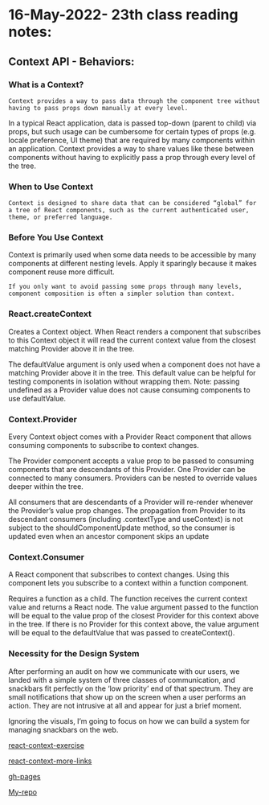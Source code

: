 # 16-May-2022- 23th class reading notes:

## Context API - Behaviors:

### **What is a Context?**

    Context provides a way to pass data through the component tree without having to pass props down manually at every level.


In a typical React application, data is passed top-down (parent to child) via props, but such usage can be cumbersome for certain types of props (e.g. locale preference, UI theme) that are required by many components within an application. Context provides a way to share values like these between components without having to explicitly pass a prop through every level of the tree.

### **When to Use Context**

    Context is designed to share data that can be considered “global” for a tree of React components, such as the current authenticated user, theme, or preferred language. 

### **Before You Use Context**

Context is primarily used when some data needs to be accessible by many components at different nesting levels. Apply it sparingly because it makes component reuse more difficult.

    If you only want to avoid passing some props through many levels, component composition is often a simpler solution than context.

### **React.createContext**

Creates a Context object. When React renders a component that subscribes to this Context object it will read the current context value from the closest matching Provider above it in the tree.

The defaultValue argument is only used when a component does not have a matching Provider above it in the tree. This default value can be helpful for testing components in isolation without wrapping them. Note: passing undefined as a Provider value does not cause consuming components to use defaultValue.

### **Context.Provider**

Every Context object comes with a Provider React component that allows consuming components to subscribe to context changes.

The Provider component accepts a value prop to be passed to consuming components that are descendants of this Provider. One Provider can be connected to many consumers. Providers can be nested to override values deeper within the tree.

All consumers that are descendants of a Provider will re-render whenever the Provider’s value prop changes. The propagation from Provider to its descendant consumers (including .contextType and useContext) is not subject to the shouldComponentUpdate method, so the consumer is updated even when an ancestor component skips an update

### **Context.Consumer**

A React component that subscribes to context changes. Using this component lets you subscribe to a context within a function component.

Requires a function as a child. The function receives the current context value and returns a React node. The value argument passed to the function will be equal to the value prop of the closest Provider for this context above in the tree. If there is no Provider for this context above, the value argument will be equal to the defaultValue that was passed to createContext().

### **Necessity for the Design System**

After performing an audit on how we communicate with our users, we landed with a simple system of three classes of communication, and snackbars fit perfectly on the ‘low priority’ end of that spectrum. They are small notifications that show up on the screen when a user performs an action. They are not intrusive at all and appear for just a brief moment.

Ignoring the visuals, I’m going to focus on how we can build a system for managing snackbars on the web.


[react-context-exercise](https://medium.com/swlh/snackbars-in-react-an-exercise-in-hooks-and-context-299b43fd2a2b)


[react-context-more-links](https://github.com/diegohaz/awesome-react-context)

[gh-pages](https://marah-jaradat.github.io/advanced-js-reading-notes/)

[My-repo](https://github.com/marah-jaradat/advanced-js-reading-notes/blob/main/23th-day/23-readme.md)


